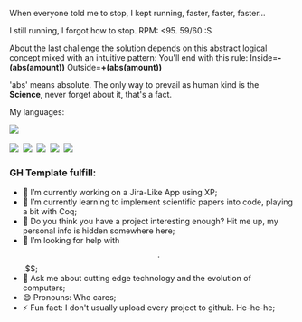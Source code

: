 When everyone told me to stop, I kept running, faster, faster, faster...


I still running, I forgot how to stop. 
RPM: <95. 59/60 :S
              
About the last challenge the solution depends on this abstract logical concept mixed with an intuitive pattern:
You'll end with this rule:
Inside=**-(abs(amount))**
Outside=**+(abs(amount))**

'abs' means absolute.
The only way to prevail as human kind is the **Science**, never forget about it, that's a fact.

My languages:
<p class="langs">
<img class="showkc lang" src="https://cdn.jsdelivr.net/npm/programming-languages-logos@0.0.3/src/go/go_64x64.png"></img>&nbsp; 

<img class="showkc lang" src="https://cdn.jsdelivr.net/npm/programming-languages-logos@0.0.3/src/javascript/javascript_64x64.png"></img>&nbsp; 
<img class="showkc lang" src="https://cdn.jsdelivr.net/npm/programming-languages-logos@0.0.3/src/python/python_64x64.png"></img>&nbsp; 
<img class="showkc lang" src="https://cdn.jsdelivr.net/npm/programming-languages-logos@0.0.3/src/php/php_64x64.png"></img>&nbsp; 
<img class="showkc lang" src="https://cdn.jsdelivr.net/npm/programming-languages-logos@0.0.3/src/typescript/typescript_64x64.png"></img>&nbsp; 
<img class="showkc lang" src="https://cdn.jsdelivr.net/npm/programming-languages-logos@0.0.3/src/css/css_64x64.png"></img>
</p>

### GH Template fulfill:
- 🔭 I’m currently working on a Jira-Like App using XP;
- 🌱 I’m currently learning to implement scientific papers into code, playing a bit with Coq;
- 👯 Do you think you have a project interesting enough? Hit me up, my personal info is hidden somewhere here;
- 🤔 I’m looking for help with $$.$$$.$$$;
- 💬 Ask me about cutting edge technology and the evolution of computers;
- 😄 Pronouns: Who cares;
- ⚡ Fun fact: I don't usually upload every project to github. He-he-he;


